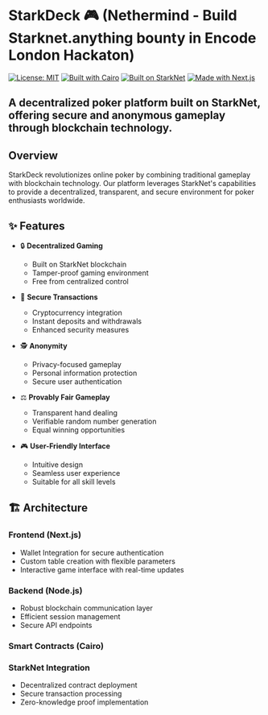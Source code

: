# StarkDeck 🎮 (Nethermind - Build Starknet.anything bounty in Encode London Hackaton)

[![License: MIT](https://img.shields.io/badge/License-MIT-yellow.svg)](https://opensource.org/licenses/MIT)
[![Built with Cairo](https://img.shields.io/badge/Built%20with-Cairo-blue.svg)](https://www.cairo-lang.org/)
[![Built on StarkNet](https://img.shields.io/badge/Built%20on-StarkNet-purple.svg)](https://starknet.io/)
[![Made with Next.js](https://img.shields.io/badge/Made%20with-Next.js-000000.svg)](https://nextjs.org/)


## A decentralized poker platform built on StarkNet, offering secure and anonymous gameplay through blockchain technology.


## Overview

StarkDeck revolutionizes online poker by combining traditional gameplay with blockchain technology. Our platform leverages StarkNet's capabilities to provide a decentralized, transparent, and secure environment for poker enthusiasts worldwide.

## ✨ Features

- 🔒 **Decentralized Gaming**
  - Built on StarkNet blockchain
  - Tamper-proof gaming environment
  - Free from centralized control

- 💱 **Secure Transactions**
  - Cryptocurrency integration
  - Instant deposits and withdrawals
  - Enhanced security measures

- 🕵️ **Anonymity**
  - Privacy-focused gameplay
  - Personal information protection
  - Secure user authentication

- ⚖️ **Provably Fair Gameplay**
  - Transparent hand dealing
  - Verifiable random number generation
  - Equal winning opportunities

- 🎮 **User-Friendly Interface**
  - Intuitive design
  - Seamless user experience
  - Suitable for all skill levels

## 🏗 Architecture

### Frontend (Next.js)
- Wallet Integration for secure authentication
- Custom table creation with flexible parameters
- Interactive game interface with real-time updates

### Backend (Node.js)
- Robust blockchain communication layer
- Efficient session management
- Secure API endpoints

### Smart Contracts (Cairo)


### StarkNet Integration
- Decentralized contract deployment
- Secure transaction processing
- Zero-knowledge proof implementation

